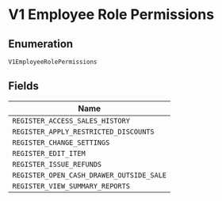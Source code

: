 
# V1 Employee Role Permissions

## Enumeration

`V1EmployeeRolePermissions`

## Fields

| Name |
|  --- |
| `REGISTER_ACCESS_SALES_HISTORY` |
| `REGISTER_APPLY_RESTRICTED_DISCOUNTS` |
| `REGISTER_CHANGE_SETTINGS` |
| `REGISTER_EDIT_ITEM` |
| `REGISTER_ISSUE_REFUNDS` |
| `REGISTER_OPEN_CASH_DRAWER_OUTSIDE_SALE` |
| `REGISTER_VIEW_SUMMARY_REPORTS` |

